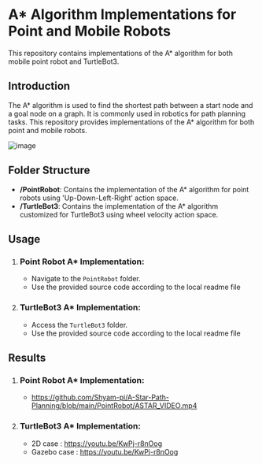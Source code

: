 # A* Algorithm Implementations for Point and Mobile Robots

This repository contains implementations of the A* algorithm for both mobile point robot and TurtleBot3.

## Introduction

The A* algorithm is used to find the shortest path between a start node and a goal node on a graph. It is commonly used in robotics for path planning tasks. This repository provides implementations of the A* algorithm for both point and mobile robots.

![image](https://github.com/Shyam-pi/A-Star-Path-Planning/assets/57116285/a7ee7138-6ba3-4533-91c6-38961e916659)


## Folder Structure

- **/PointRobot**: Contains the implementation of the A* algorithm for point robots using 'Up-Down-Left-Right' action space.
- **/TurtleBot3**: Contains the implementation of the A* algorithm customized for TurtleBot3 using wheel velocity action space.

## Usage

1. ### Point Robot A* Implementation:
   - Navigate to the `PointRobot` folder.
   - Use the provided source code according to the local readme file

2. ### TurtleBot3 A* Implementation:
   - Access the `TurtleBot3` folder.
   - Use the provided source code according to the local readme file
  
## Results

1. ### Point Robot A* Implementation:
   - https://github.com/Shyam-pi/A-Star-Path-Planning/blob/main/PointRobot/ASTAR_VIDEO.mp4

3. ### TurtleBot3 A* Implementation:
   - 2D case : https://youtu.be/KwPj-r8nOog
   - Gazebo case : https://youtu.be/KwPj-r8nOog
